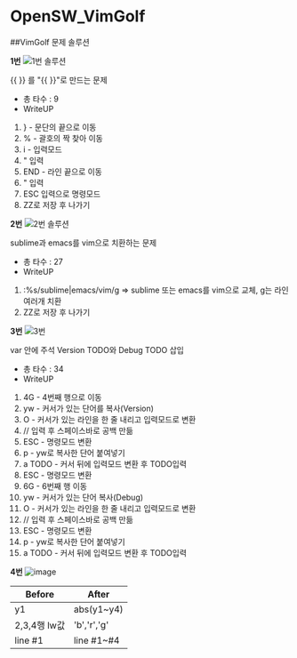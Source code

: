 # OpenSW_VimGolf


##VimGolf 문제 솔루션

**1번**
![1번 솔루션](https://user-images.githubusercontent.com/43934522/144701855-96d20908-45c5-47a7-a91b-0f2819b84b03.gif)

{{ }} 를 "{{ }}"로 만드는 문제


+ 총 타수 : 9
+ WriteUP
1. } - 문단의 끝으로 이동 
2. % - 괄호의 짝 찾아 이동
3. i - 입력모드
4. " 입력
5. END - 라인 끝으로 이동
6. " 입력
7. ESC 입력으로 명령모드
8. ZZ로 저장 후 나가기 


**2번**
![2번 솔루션](https://user-images.githubusercontent.com/43934522/144702760-ede2617d-06f5-462d-a0b3-47d2ad3a7c2f.gif)


sublime과 emacs를 vim으로 치환하는 문제
+ 총 타수 : 27
+ WriteUP
1. :%s/sublime|emacs/vim/g => sublime 또는 emacs를 vim으로 교체, g는 라인 여러개 치환 
2. ZZ로 저장 후 나가기 

**3번**
![3번](https://user-images.githubusercontent.com/43934522/144706269-97ce5597-ae65-4e50-9a17-985dc2441c16.gif)


var 안에 주석 Version TODO와 Debug TODO 삽입
+ 총 타수 : 34
+ WriteUP
1. 4G - 4번째 행으로 이동
2. yw - 커서가 있는 단어를 복사(Version)
3. O - 커서가 있는 라인을 한 줄 내리고 입력모드로 변환
4. // 입력 후 스페이스바로 공백 만듦
5. ESC - 명령모드 변환
6. p - yw로 복사한 단어 붙여넣기
7. a TODO - 커서 뒤에 입력모드 변환 후 TODO입력
8. ESC - 명령모드 변환
9. 6G - 6번째 행 이동
10. yw - 커서가 있는 단어 복사(Debug)
11. O - 커서가 있는 라인을 한 줄 내리고 입력모드로 변환
12. // 입력 후 스페이스바로 공백 만듦
13. ESC - 명령모드 변환
14. p - yw로 복사한 단어 붙여넣기
15. a TODO - 커서 뒤에 입력모드 변환 후 TODO입력


**4번**
![image](https://user-images.githubusercontent.com/43934522/144706317-93bce532-b92a-4e6b-b337-f82bf638b214.png)


|Before|After|
|---|---|
|y1|abs(y1~y4)|
|2,3,4행 lw값|'b','r','g'|
|line #1|line #1~#4|
